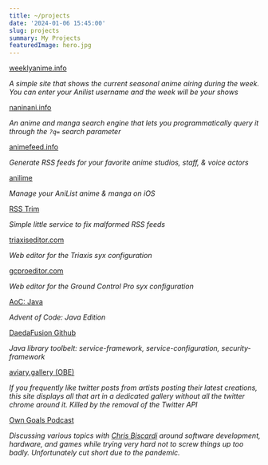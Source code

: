 ```yaml
---
title: ~/projects
date: '2024-01-06 15:45:00'
slug: projects
summary: My Projects
featuredImage: hero.jpg
---
```



<i class="fa fa-calendar" style="color: #98A8D9"></i> [weeklyanime.info](https://weeklyanime.info)

*A simple site that shows the current seasonal anime airing during the week.  You can enter your Anilist username and the week will be your shows*

<i class="fa-brands fa-searchengin" style="color: #184C78"></i> [naninani.info](https://naninani.info)

*An anime and manga search engine that lets you programmatically query it through the `?q=` search parameter*

<i class="fa-solid fa-rss" style="color: #F05AF2"></i> [animefeed.info](https://animefeed.info)

*Generate RSS feeds for your favorite anime studios, staff, & voice actors*

<i class="fa-regular fa-lemon" style="color: #BDE038"></i> [anilime](https://itunes.apple.com/us/app/anilime/id1358133029)

*Manage your AniList anime & manga on iOS*

<i class="fa-solid fa-scissors" style="color: #BD2A2E"></i> [RSS Trim](https://trim.markphilpot.com)

*Simple little service to fix malformed RSS feeds*

<i class="fa-solid fa-guitar" style="color: #B2BEBF"></i> [triaxiseditor.com](https://triaxiseditor.com)

*Web editor for the Triaxis syx configuration*

<i class="fa-solid fa-table-cells" style="color: #FF6B1A"></i> [gcproeditor.com](http://gcproeditor.com)

*Web editor for the Ground Control Pro syx configuration*

<i class="fa-brands fa-java"></i> [AoC: Java](https://github.com/markphilpot/aoc-java)

*Advent of Code: Java Edition*

<i class="fa-regular fa-sun" style="color: #FFEC5C"></i> [DaedaFusion Github](https://github.com/daedafusion)

*Java library toolbelt: service-framework, service-configuration, security-framework*


<i class="fab fa-twitter" style="color: #42B6E7"></i> [aviary.gallery (OBE)](https://github.com/markphilpot/aviary) 

*If you frequently like twitter posts from artists posting their latest creations, this site displays all that art in a dedicated gallery without all the twitter chrome around it. Killed by the removal of the Twitter API*

<i class="fa-solid fa-microphone-lines" style="color: #9BA2A7"></i> [Own Goals Podcast](../own_goals)

*Discussing various topics with [Chris Biscardi](https://hachyderm.io/@chrisbiscardi) around software development, hardware, and games while trying very hard not to screw things up too badly.  Unfortunately cut short due to the pandemic.*
